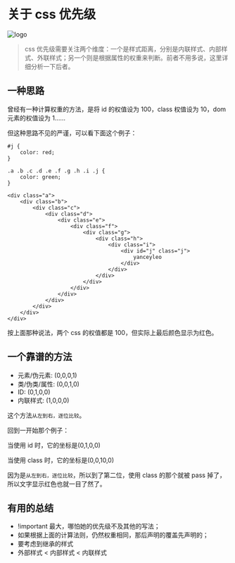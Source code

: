 # 关于 css 优先级

![logo](https://static.yancey.app/da82d0e9-e445-431e-9248-8b058debd86e.jpg)

> css 优先级需要关注两个维度：一个是样式距离，分别是内联样式、内部样式、外联样式；另一个则是根据属性的权重来判断。前者不用多说，这里详细分析一下后者。

## 一种思路

曾经有一种计算权重的方法，是将 id 的权值设为 100，class 权值设为 10，dom 元素的权值设为 1……

但这种思路不见的严谨，可以看下面这个例子：

```
#j {
	color: red;
}

.a .b .c .d .e .f .g .h .i .j {
	color: green;
}

<div class="a">
	<div class="b">
		<div class="c">
			<div class="d">
				<div class="e">
					<div class="f">
						<div class="g">
							<div class="h">
								<div class="i">
									<div id="j" class="j">
										yanceyleo
									</div>
								</div>
							</div>
						</div>
					</div>
				</div>
			</div>
		</div>
	</div>
</div>

```

按上面那种说法，两个 css 的权值都是 100，但实际上最后颜色显示为红色。

## 一个靠谱的方法

- 元素/伪元素: (0,0,0,1)
- 类/伪类/属性: (0,0,1,0)
- ID: (0,1,0,0)
- 内联样式: (1,0,0,0)

这个方法`从左到右，逐位比较`。

回到一开始那个例子：

当使用 id 时，它的坐标是(0,1,0,0)

当使用 class 时，它的坐标是(0,0,10,0)

因为是`从左到右，逐位比较`，所以到了第二位，使用 class 的那个就被 pass 掉了，所以文字显示红色也就一目了然了。

## 有用的总结

- !important 最大，哪怕她的优先级不及其他的写法；
- 如果根据上面的计算法则，仍然权重相同，那后声明的覆盖先声明的；
- 要考虑到继承的样式
- 外部样式 < 内部样式 < 内联样式
